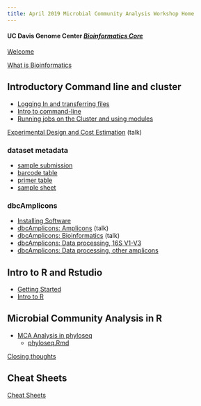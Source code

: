 ```yaml
---
title: April 2019 Microbial Community Analysis Workshop Home
---
```


#### UC Davis Genome Center [*Bioinformatics Core*](http://bioinformatics.ucdavis.edu/)

[Welcome](welcome.md)

[What is Bioinformatics](pdfs/Genomics_a_perspective_March2019.pdf)

## Introductory Command line and cluster
* [Logging In and transferring files](cli/logging-in.md)
* [Intro to command-line](cli/command-line-intro.md)
* [Running jobs on the Cluster and using modules](cli/cluster.md)


[Experimental Design and Cost Estimation](pdfs/MCA_ExperimentalDesign.pdf) (talk)

### dataset metadata
* [sample submission](metadata/slashpilesamplesheet.xlsx)
* [barcode table](metadata/dbcBarcodeLookupTable.txt)
* [primer table](metadata/PrimerTable.txt)
* [sample sheet](metadata/workshopSamplesheet.txt)

### dbcAmplicons
* [Installing Software](dbcAmplicons/dbcAmplicons_installing_software.md)
* [dbcAmplicons: Amplicons](dbcAmplicons/dbcAmplicons_Amplicons.pdf) (talk)
* [dbcAmplicons: Bioinformatics](dbcAmplicons/dbcAmplicons_Bioinformatics.pdf) (talk)
* [dbcAmplicons: Data processing, 16S V1-V3](dbcAmplicons/dbcAmplicons_commands.md)
* [dbcAmplicons: Data processing, other amplicons](dbcAmplicons/dbcAmplicons_commands_all_amplicons.md)

## Intro to R and Rstudio
* [Getting Started](intro2R/RStudio.md)
* [Intro to R](intro2R/Intro2R.md)

## Microbial Community Analysis in R
* [MCA Analysis in phyloseq](MCA_Workshop_R/phyloseq.md)
  * [phyloseq.Rmd](MCA_Workshop_R/phyloseq.Rmd)

[Closing thoughts](closing.md)


## Cheat Sheets
[Cheat Sheets](cheatSheetIndex.md)

<!--
## Lunch and Learns
[Lexogen](https://www.lexogen.com/), [Qiagen](https://www.qiagen.com/us/), [Illumina](https://www.illumina.com/), [10X Genomics](https://www.10xgenomics.com/)
-->
